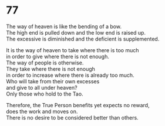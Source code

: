 # 77

The way of heaven is like the bending of a bow.<br/>
The high end is pulled down and the low end is raised up.<br/>
The excessive is diminished and the deficient is supplemented.<br/>

It is the way of heaven to take where there is too much<br/>
in order to give where there is not enough.<br/>
The way of people is otherwise.<br/>
They take where there is not enough<br/>
in order to increase where there is already too much.<br/>
Who will take from their own excesses<br/>
and give to all under heaven?<br/>
Only those who hold to the Tao.<br/>

Therefore, the True Person benefits yet expects no reward,<br/>
does the work and moves on.<br/>
There is no desire to be considered better than others.<br/>